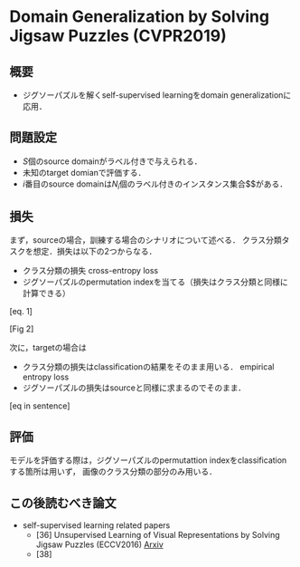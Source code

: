 # Domain Generalization by Solving Jigsaw Puzzles (CVPR2019)

## 概要

- ジグソーパズルを解くself-supervised learningをdomain generalizationに応用．

## 問題設定

- $S$個のsource domainがラベル付きで与えられる．
- 未知のtarget domianで評価する．
- $i$番目のsource domainは$N_i$個のラベル付きのインスタンス集合$$がある．

## 損失

まず，sourceの場合，訓練する場合のシナリオについて述べる．
クラス分類タスクを想定．損失は以下の2つからなる．
- クラス分類の損失 cross-entropy loss
- ジグソーパズルのpermutation indexを当てる（損失はクラス分類と同様に計算できる）

[eq. 1]

[Fig 2]

次に，targetの場合は
- クラス分類の損失はclassificationの結果をそのまま用いる． empirical entropy loss
- ジグソーパズルの損失はsourceと同様に求まるのでそのまま．

[eq in sentence]

## 評価

モデルを評価する際は，ジグソーパズルのpermutattion indexをclassificationする箇所は用いず，
画像のクラス分類の部分のみ用いる．

## この後読むべき論文

- self-supervised learning related papers
    - [36] Unsupervised Learning of Visual Representations by Solving Jigsaw Puzzles (ECCV2016) [Arxiv](https://arxiv.org/abs/1603.09246)
    - [38]
